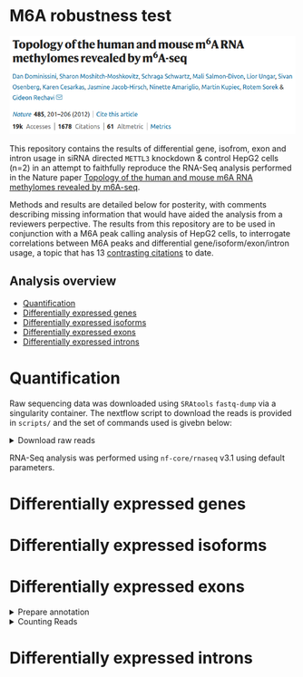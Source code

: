 # M6A robustness test

<p markdown="1" align="center">
  <img src="assets/images/M6a_paper.png" alt="paper_header">
</p>

This repository contains the results of differential gene, isofrom, exon and intron usage in siRNA directed `METTL3` knockdown & control HepG2 cells (n=2) in an attempt to faithfully reproduce the RNA-Seq analysis performed in the Nature paper [Topology of the human and mouse m6A RNA methylomes revealed by m6A-seq](https://www.nature.com/articles/nature11112).

Methods and results are detailed below for posterity, with comments describing missing information that would have aided the analysis from a reviewers perpective. The results from this repository are to be used in conjunction with a M6A peak calling analysis of HepG2 cells, to interrogate correlations between M6A peaks and differential gene/isoform/exon/intron usage, a topic that has 13 [contrasting citations](https://scite.ai/reports/topology-of-the-human-and-WDmMRO?contradicting=true&mentioning=false&page=1&supporting=false) to date.

## Analysis overview

* [Quantification](#quantification)
* [Differentially expressed genes](#differentially-expressed-genes)
* [Differentially expressed isoforms](#differentially-expressed-isoforms)
* [Differentially expressed exons](#differentially-expressed-exons)
* [Differentially expressed introns](#differentially-expressed-introns)

# Quantification

Raw sequencing data was downloaded using `SRAtools` `fastq-dump` via a singularity container. The nextflow script to download the reads is provided in `scripts/` and the set of commands used is givebn below:

<details markdown="1">
<summary>Download raw reads</summary>

```bash
singularity pull sratoolkit.img docker://pegi3s:sratoolkit
nextflow -bg run dl_sra.nf --sra_id 'SRP012096' -with-singularity 'sratoolkit.img'
```

</details>


 RNA-Seq analysis was performed using `nf-core/rnaseq` v3.1 using default parameters.

# Differentially expressed genes

# Differentially expressed isoforms

# Differentially expressed exons

<details markdown="1">
<summary>Prepare annotation</summary>

```bash
python /home/barry/R/x86_64-pc-linux-gnu-library/4.1/DEXSeq/python_scripts/dexseq_prepare_annotation.py Homo_sapiens.NCBI36.54.gtf Homo_sapiens.NCBI36.54.gff -r no
```

</details>

<details markdown="1">
<summary>Counting Reads</summary>

```bash
python /home/barry/R/x86_64-pc-linux-gnu-library/4.1/DEXSeq/python_scripts/dexseq_count.py Homo_sapiens.NCBI36.54.gff /data/projects/leipzig/results/star_salmon/METTL3_KD1.markdup.sorted.bam METTL3_KD1.txt -r pos -s no -f bam -a 0

python /home/barry/R/x86_64-pc-linux-gnu-library/4.1/DEXSeq/python_scripts/dexseq_count.py Homo_sapiens.NCBI36.54.gff /data/projects/leipzig/results/star_salmon/METTL3_KD2.markdup.sorted.bam METTL3_KD2.txt -r pos -s no -f bam -a 0

python /home/barry/R/x86_64-pc-linux-gnu-library/4.1/DEXSeq/python_scripts/dexseq_count.py Homo_sapiens.NCBI36.54.gff /data/projects/leipzig/results/star_salmon/Mock_control1.markdup.sorted.bam Mock_control1.txt -r pos -s no -f bam -a 0

python /home/barry/R/x86_64-pc-linux-gnu-library/4.1/DEXSeq/python_scripts/dexseq_count.py Homo_sapiens.NCBI36.54.gff /data/projects/leipzig/results/star_salmon/Mock_control2.markdup.sorted.bam Mock_control2.txt -r pos -s no -f bam -a 0
```

</details>

# Differentially expressed introns
